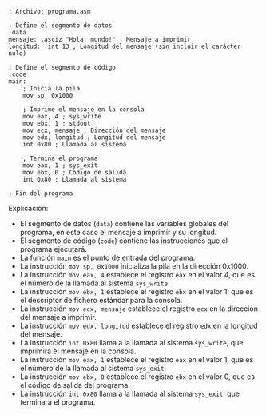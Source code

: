 ```
; Archivo: programa.asm

; Define el segmento de datos
.data
mensaje: .asciz "Hola, mundo!" ; Mensaje a imprimir
longitud: .int 13 ; Longitud del mensaje (sin incluir el carácter nulo)

; Define el segmento de código
.code
main:
    ; Inicia la pila
    mov sp, 0x1000

    ; Imprime el mensaje en la consola
    mov eax, 4 ; sys_write
    mov ebx, 1 ; stdout
    mov ecx, mensaje ; Dirección del mensaje
    mov edx, longitud ; Longitud del mensaje
    int 0x80 ; Llamada al sistema

    ; Termina el programa
    mov eax, 1 ; sys_exit
    mov ebx, 0 ; Código de salida
    int 0x80 ; Llamada al sistema

; Fin del programa
```

Explicación:

* El segmento de datos (`data`) contiene las variables globales del programa, en este caso el mensaje a imprimir y su longitud.
* El segmento de código (`code`) contiene las instrucciones que el programa ejecutará.
* La función `main` es el punto de entrada del programa.
* La instrucción `mov sp, 0x1000` inicializa la pila en la dirección 0x1000.
* La instrucción `mov eax, 4` establece el registro `eax` en el valor 4, que es el número de la llamada al sistema `sys_write`.
* La instrucción `mov ebx, 1` establece el registro `ebx` en el valor 1, que es el descriptor de fichero estándar para la consola.
* La instrucción `mov ecx, mensaje` establece el registro `ecx` en la dirección del mensaje a imprimir.
* La instrucción `mov edx, longitud` establece el registro `edx` en la longitud del mensaje.
* La instrucción `int 0x80` llama a la llamada al sistema `sys_write`, que imprimirá el mensaje en la consola.
* La instrucción `mov eax, 1` establece el registro `eax` en el valor 1, que es el número de la llamada al sistema `sys_exit`.
* La instrucción `mov ebx, 0` establece el registro `ebx` en el valor 0, que es el código de salida del programa.
* La instrucción `int 0x80` llama a la llamada al sistema `sys_exit`, que terminará el programa.